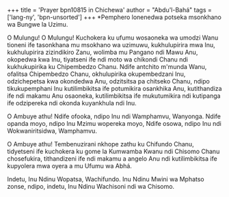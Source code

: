 +++
title = 'Prayer bpn10815 in Chichewa'
author = "Abdu'l-Bahá"
tags = ['lang-ny', 'bpn-unsorted']
+++
*Pemphero lonenedwa potseka msonkhano wa Bungwe la Uzimu. 

 O Mulungu! O Mulungu! Kuchokera ku ufumu wosaoneka wa umodzi Wanu tioneni ife tasonkhana mu msokhano wa uzimuwu, kukhulupirira mwa Inu, kukhulupirira zizindikiro Zanu, wolimba mu Pangano ndi Mawu Anu, okopedwa kwa Inu, tiyatseni ife ndi moto wa chikondi Chanu ndi kukhukupirika ku Chipembedzo Chanu. Ndife antchito m'munda Wanu, ofalitsa Chipembedzo Chanu, okhulupirika okupembedzani Inu, odzichepetsa kwa okondedwa Anu, odzitsitsa pa chitseko Chanu, ndipo tikukupemphani Inu kutilimbikitsa ife potumikira osankhika Anu, kutithandiza ife ndi makamu Anu osaoneka, kutilimbikitsa ife mukutumikira ndi kutipanga ife odzipereka ndi okonda kuyankhula ndi Inu. 

O Ambuye athu! Ndife ofooka, ndipo Inu ndi 
Wamphamvu, Wanyonga. Ndife opanda moyo, ndipo Inu Mzimu wopereka moyo, Ndife osowa, ndipo Inu ndi Wokwaniritsidwa, Wamphamvu. 

O Ambuye athu! Tembenuzirani nkhope zathu ku 
Chifundo Chanu, tidyetseni ife kuchokera ku gome la Kumwamba Kwanu ndi Chisomo Chanu chosefukira, tithandizeni ife ndi makamu a angelo Anu ndi kutilimbikitsa ife kupyolera mwa oyera a mu Ufumu wa Abhá. 

Indetu, Inu Ndinu Wopatsa, Wachifundo. Inu Ndinu 
Mwini wa Mphatso zonse, ndipo, indetu, Inu Ndinu Wachisoni ndi wa Chisomo.
